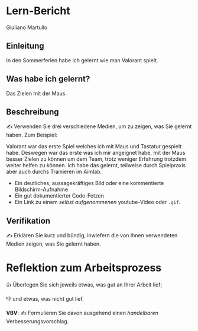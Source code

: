 # Lern-Bericht
Giuliano Martullo

## Einleitung

In den Sommerferien habe ich gelernt wie man Valorant spielt.

## Was habe ich gelernt?

Das Zielen mit der Maus.

## Beschreibung

✍️ Verwenden Sie drei verschiedene Medien, um zu zeigen, was Sie gelernt haben. Zum Beispiel:

Valorant war das erste Spiel welches ich mit Maus und Tastatur gespielt habe. Deswegen war das erste was ich mir angeignet habe, mit der Maus besser Zielen zu können um 
dem Team, trotz weniger Erfahrung trotzdem weiter helfen zu können. Ich habe das gelernt, teilweise durch Spielpraxis aber auch durchs Trainieren im Aimlab. 
* Ein deutliches, aussagekräftiges Bild oder eine kommentierte Bildschirm-Aufnahme
* Ein gut dokumentierter Code-Fetzen
* Ein Link zu einem *selbst aufgenommenen* youtube-Video oder `.gif`.

## Verifikation

✍️ Erklären Sie kurz und bündig, inwiefern die von Ihnen verwendeten Medien zeigen, was Sie gelernt haben.

# Reflektion zum Arbeitsprozess

👍 Überlegen Sie sich jeweils etwas, was gut an Ihrer Arbeit lief; 

👎 und etwas, was nicht gut lief.

**VBV**: ✍️ Formulieren Sie davon ausgehend einen *handelbaren* Verbesserungsvorschlag.
